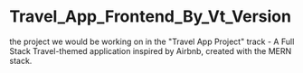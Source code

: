 # Travel_App_Frontend_By_Vt_Version
the project we would be working on in the "Travel App Project" track - A Full Stack Travel-themed application inspired by Airbnb, created with the MERN stack.
